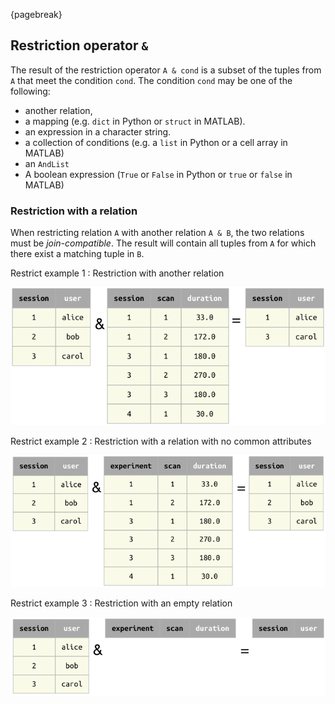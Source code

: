 {pagebreak} 

## Restriction operator `&`

The result of the restriction operator `A & cond` is a subset of the tuples from `A` that meet the condition `cond`. 
The condition `cond` may be one of the following:

* another relation,
* a mapping (e.g. `dict` in Python or `struct` in MATLAB).
* an expression in a character string.
* a collection of conditions (e.g. a `list` in Python or a cell array in MATLAB)
* an `AndList`
* A boolean expression (`True` or `False` in Python or `true` or `false` in MATLAB)

### Restriction with a relation 
When restricting relation `A` with another relation `A & B`, the two relations must be *join-compatible*.  The result will contain all tuples from `A` for which there exist a matching tuple in `B`. 

Restrict example 1
: Restriction with another relation

![](images/restrict-example1.png)

Restrict example 2
: Restriction with a relation with no common attributes

![](images/restrict-example2.png)

Restrict example 3
: Restriction with an empty relation

![](images/restrict-example3.png)
